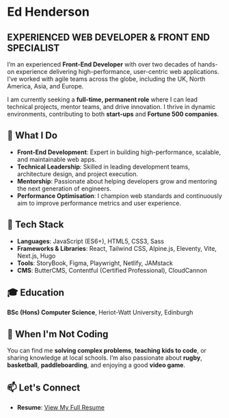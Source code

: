 # Ed Henderson
## EXPERIENCED WEB DEVELOPER & FRONT END SPECIALIST

I’m an experienced **Front-End Developer** with over two decades of hands-on experience delivering high-performance, user-centric web applications. I’ve worked with agile teams across the globe, including the UK, North America, Asia, and Europe.

I am currently seeking a **full-time, permanent role** where I can lead technical projects, mentor teams, and drive innovation. I thrive in dynamic environments, contributing to both **start-ups** and **Fortune 500 companies**.

## 🌟 What I Do
- **Front-End Development**: Expert in building high-performance, scalable, and maintainable web apps.
- **Technical Leadership**: Skilled in leading development teams, architecture design, and project execution.
- **Mentorship**: Passionate about helping developers grow and mentoring the next generation of engineers.
- **Performance Optimisation**: I champion web standards and continuously aim to improve performance metrics and user experience.

## 🚀 Tech Stack
- **Languages**: JavaScript (ES6+), HTML5, CSS3, Sass
- **Frameworks & Libraries**: React, Tailwind CSS, Alpine.js, Eleventy, Vite, Next.js, Hugo
- **Tools**: StoryBook, Figma, Playwright, Netlify, JAMstack
- **CMS**: ButterCMS, Contentful (Certified Professional), CloudCannon

## 🎓 Education
**BSc (Hons) Computer Science**, Heriot-Watt University, Edinburgh

## 🌱 When I'm Not Coding
You can find me **solving complex problems**, **teaching kids to code**, or sharing knowledge at local schools. I’m also passionate about **rugby**, **basketball**, **paddleboarding**, and enjoying a good **video game**.

## 📫 Let's Connect
- **Resume**: [View My Full Resume](https://resumeow.work/edhenderson/)


